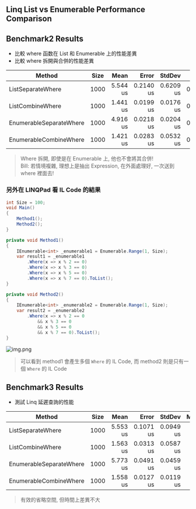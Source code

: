 ## Linq List vs Enumerable Performance Comparison

## Benchmark2 Results
- 比較 where 函数在 List 和 Enumerable 上的性能差異
- 比較 where 拆開與合併的性能差異

|                  Method | Size |     Mean |     Error |    StdDev |   Gen0 | Allocated |
|------------------------ |----- |---------:|----------:|----------:|-------:|----------:|
|       ListSeparateWhere | 1000 | 5.544 us | 0.2140 us | 0.6209 us | 0.0992 |     648 B |
|        ListCombineWhere | 1000 | 1.441 us | 0.0199 us | 0.0176 us | 0.0229 |     144 B |
| EnumerableSeparateWhere | 1000 | 4.916 us | 0.0218 us | 0.0204 us | 0.0992 |     624 B |
|  EnumerableCombineWhere | 1000 | 1.421 us | 0.0283 us | 0.0532 us | 0.0267 |     168 B |

> Where 拆開, 即使是在 Enumerable 上, 他也不會將其合併! \
> Bill: 若情境複雜, 理想上是抽出 Expression, 在外面處理好, 一次送到 where 裡面去!

### 另外在 LINQPad 看 IL Code 的結果
```csharp
int Size = 100;
void Main()
{
	Method1();	
	Method2();
}

private void Method1()
{
	IEnumerable<int> _enumerable1 = Enumerable.Range(1, Size);
	var result1 = _enumerable1
		.Where(x => x % 2 == 0)
		.Where(x => x % 3 == 0)
		.Where(x => x % 5 == 0)
		.Where(x => x % 7 == 0).ToList();
}

private void Method2()
{
	IEnumerable<int> _enumerable2 = Enumerable.Range(1, Size);
	var result2 = _enumerable2
		.Where(x => x % 2 == 0
			&& x % 3 == 0
			&& x % 5 == 0
			&& x % 7 == 0).ToList();
}
```
![img.png](img.png)

> 可以看到 method1 會產生多個 `Where` 的 IL Code, 而 method2 則是只有一個 `Where` 的 IL Code

## Benchmark3 Results
- 測試 Linq 延遲查詢的性能

|                  Method | Size |     Mean |     Error |    StdDev |   Median |   Gen0 |   Gen1 | Allocated |
|------------------------ |----- |---------:|----------:|----------:|---------:|-------:|-------:|----------:|
|       ListSeparateWhere | 1000 | 5.553 us | 0.1071 us | 0.0949 us | 5.550 us | 0.7553 | 0.0153 |    4744 B |
|        ListCombineWhere | 1000 | 1.563 us | 0.0313 us | 0.0587 us | 1.535 us | 0.6752 | 0.0191 |    4240 B |
| EnumerableSeparateWhere | 1000 | 5.773 us | 0.0491 us | 0.0459 us | 5.790 us | 0.0992 |      - |     624 B |
|  EnumerableCombineWhere | 1000 | 1.558 us | 0.0127 us | 0.0119 us | 1.556 us | 0.0267 |      - |     168 B |

> 有效的省略空間, 但時間上差異不大